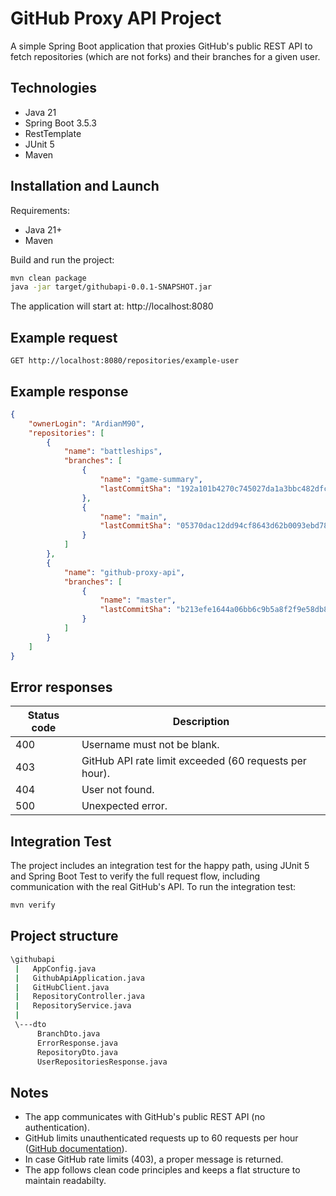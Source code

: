 # GitHub Proxy API Project

A simple Spring Boot application that proxies GitHub's public REST API to fetch repositories (which are not forks) and their branches for a given user.

## Technologies

- Java 21
- Spring Boot 3.5.3
- RestTemplate
- JUnit 5
- Maven

## Installation and Launch

Requirements:
- Java 21+
- Maven

Build and run the project:
```bash
mvn clean package
java -jar target/githubapi-0.0.1-SNAPSHOT.jar
```

The application will start at: http://localhost:8080

## Example request

```
GET http://localhost:8080/repositories/example-user
```

## Example response

```json
{
    "ownerLogin": "ArdianM90",
    "repositories": [
        {
            "name": "battleships",
            "branches": [
                {
                    "name": "game-summary",
                    "lastCommitSha": "192a101b4270c745027da1a3bbc482dfcf46ac92"
                },
                {
                    "name": "main",
                    "lastCommitSha": "05370dac12dd94cf8643d62b0093ebd78289070d"
                }
            ]
        },
        {
            "name": "github-proxy-api",
            "branches": [
                {
                    "name": "master",
                    "lastCommitSha": "b213efe1644a06bb6c9b5a8f2f9e58db8ce26ccb"
                }
            ]
        }
    ]
}
```

## Error responses
| Status code | Description                                            | 
|-------------|--------------------------------------------------------|
| 400         | Username must not be blank.                            | 
| 403         | GitHub API rate limit exceeded (60 requests per hour). | 
| 404         | User not found.                                        |
| 500         | Unexpected error.                                      |

## Integration Test

The project includes an integration test for the happy path, using JUnit 5 and Spring Boot Test to verify the full request flow, including communication with the real GitHub's API.
To run the integration test:

```bash
mvn verify
```

## Project structure

```bash
\githubapi
 |   AppConfig.java
 |   GithubApiApplication.java
 |   GitHubClient.java
 |   RepositoryController.java
 |   RepositoryService.java
 |
 \---dto
      BranchDto.java
      ErrorResponse.java
      RepositoryDto.java
      UserRepositoriesResponse.java
```

## Notes

- The app communicates with GitHub's public REST API (no authentication). 
- GitHub limits unauthenticated requests up to 60 requests per hour ([GitHub documentation](https://docs.github.com/en/rest/using-the-rest-api/rate-limits-for-the-rest-api?apiVersion=2022-11-28)).
- In case GitHub rate limits (403), a proper message is returned.
- The app follows clean code principles and keeps a flat structure to maintain readabilty.
